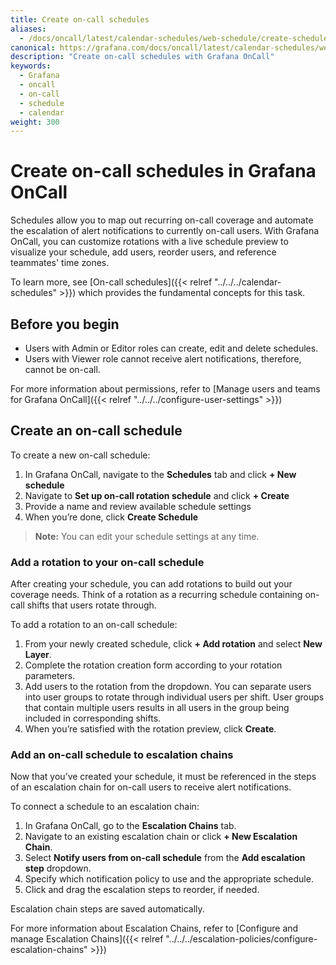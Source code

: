 ```yaml
---
title: Create on-call schedules
aliases:
  - /docs/oncall/latest/calendar-schedules/web-schedule/create-schedule/
canonical: https://grafana.com/docs/oncall/latest/calendar-schedules/web-schedule/create-schedule/
description: "Create on-call schedules with Grafana OnCall"
keywords:
  - Grafana
  - oncall
  - on-call
  - schedule
  - calendar
weight: 300
---
```


# Create on-call schedules in Grafana OnCall

Schedules allow you to map out recurring on-call coverage and automate the escalation of alert notifications to currently on-call users. With Grafana OnCall, you can customize rotations with a live schedule preview to visualize your schedule, add users, reorder users, and reference teammates' time zones.
 
To learn more, see [On-call schedules]({{< relref "../../../calendar-schedules" >}}) which provides the fundamental concepts for this task.

## Before you begin

- Users with Admin or Editor roles can create, edit and delete schedules.
- Users with Viewer role cannot receive alert notifications, therefore, cannot be on-call.

For more information about permissions, refer to [Manage users and teams for Grafana OnCall]({{< relref "../../../configure-user-settings" >}})

## Create an on-call schedule

To create a new on-call schedule:

1. In Grafana OnCall, navigate to the **Schedules** tab and click **+ New schedule**
1. Navigate to **Set up on-call rotation schedule** and click **+ Create**
1. Provide a name and review available schedule settings
1. When you’re done, click **Create Schedule**

>**Note:** You can edit your schedule settings at any time. 

### Add a rotation to your on-call schedule
After creating your schedule, you can add rotations to build out your coverage needs.
Think of a rotation as a recurring schedule containing on-call shifts that users rotate through.

To add a rotation to an on-call schedule:

1. From your newly created schedule, click **+ Add rotation** and select **New Layer**.
1. Complete the rotation creation form according to your rotation parameters.
1. Add users to the rotation from the dropdown.
You can separate users into user groups to rotate through individual users per shift. User groups that contain multiple users results in all users in the group being included in corresponding shifts.
1. When you’re satisfied with the rotation preview, click **Create**.


[comment]: <> (For further instruction on rotation configuration, refer to Manage and configure rotations)

### Add an on-call schedule to escalation chains

Now that you’ve created your schedule, it must be referenced in the steps of an escalation chain for on-call users to receive alert notifications.

To connect a schedule to an escalation chain:

1. In Grafana OnCall, go to the **Escalation Chains** tab.
1. Navigate to an existing escalation chain or click **+ New Escalation Chain**.
1. Select **Notify users from on-call schedule** from the **Add escalation step** dropdown.
1. Specify which notification policy to use and the appropriate schedule.
1. Click and drag the escalation steps to reorder, if needed. 

Escalation chain steps are saved automatically. 

For more information about Escalation Chains, refer to [Configure and manage Escalation Chains]({{< relref "../../../escalation-policies/configure-escalation-chains" >}})